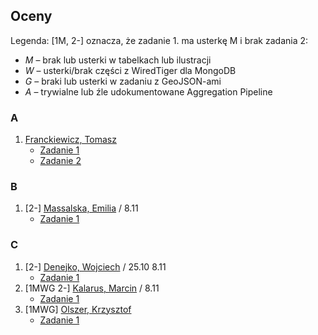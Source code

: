 ## Oceny

Legenda: [1M, 2-] oznacza, że zadanie 1. ma usterkę M i brak zadania 2:

* *M* – brak lub usterki w tabelkach lub ilustracji
* *W* – usterki/brak części z WiredTiger dla MongoDB
* *G* – braki lub usterki w zadaniu z GeoJSON-ami
* *A* – trywialne lub źle udokumentowane Aggregation Pipeline


### A

1. [Franckiewicz, Tomasz](https://github.com/tfranckiewicz/nosql "neo4j private repo")
    - [Zadanie 1](https://github.com/tfranckiewicz/nosql/tree/zadanie1)
    - [Zadanie 2](https://github.com/tfranckiewicz/nosql/tree/zadanie2)


### B

1. [2-] [Massalska, Emilia](https://github.com/emassalska/neo4j "neo4j") / 8.11
    - [Zadanie 1](https://github.com/emassalska/mongoDb)


### C

1. [2-] [Denejko, Wojciech](https://github.com/wdenejko/neo4j "neo4j repo") / 25.10 8.11
    - [Zadanie 1](https://bitbucket.org/wdenejko/zadanie-1/overview)
1. [1MWG 2-] [Kalarus, Marcin](https://github.com/mkalarus/Neo4j-zal "neo4j repo") / 8.11
    - [Zadanie 1](https://github.com/mkalarus/mongo_zad1)
1. [1MWG] [Olszer, Krzysztof](https://github.com/kolszer/Neo4j)
    - [Zadanie 1](https://bitbucket.org/kolszer/mongodb)
